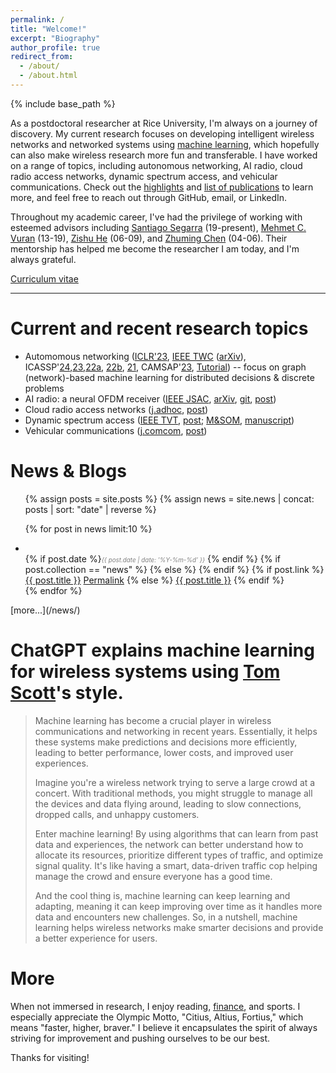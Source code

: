 ```yaml
---
permalink: /
title: "Welcome!"
excerpt: "Biography"
author_profile: true
redirect_from:
  - /about/
  - /about.html
---
```

{% include base_path %}

As a postdoctoral researcher at Rice University, I'm always on a journey of discovery. My current research focuses on developing intelligent wireless networks and networked systems using [machine learning](#chatgpt), which hopefully can also make wireless research more fun and transferable. I have worked on a range of topics, including autonomous networking, AI radio, cloud radio access networks, dynamic spectrum access, and vehicular communications. Check out the [highlights](#highlight) and [list of publications](/publications/) to learn more, and feel free to reach out through GitHub, email, or LinkedIn.

Throughout my academic career, I've had the privilege of working with esteemed advisors including [Santiago Segarra](http://segarra.rice.edu/) (19-present), [Mehmet C. Vuran](http://cse.unl.edu/~mcvuran/) (13-19), [Zishu He](https://ieeexplore.ieee.org/author/37086032055) (06-09), and [Zhuming Chen](https://ieeexplore.ieee.org/author/37291477800) (04-06). Their mentorship has helped me become the researcher I am today, and I'm always grateful.


[Curriculum vitae]({{site.baseurl}}/files/zhongyuanzhao-cv.pdf) 

-----

Current and recent research topics <a name="highlight"></a>
======
 
- Automomous networking ([ICLR'23](https://openreview.net/forum?id=yHIIM9BgOo), [IEEE TWC](https://ieeexplore.ieee.org/document/9962800) ([arXiv](https://arxiv.org/abs/2109.05536)), ICASSP'[24](/publications/2023-09-13-congestion-aware-offloading.html),[23](/publications/2022-11-19-link-duty-cycle-backpressure.html),[22a](https://doi.org/10.1109/ICASSP43922.2022.9746926), [22b](https://doi.org/10.1109/ICASSP43922.2022.9747437), [21](https://doi.org/10.1109/ICASSP39728.2021.9414098), CAMSAP'[23](/publications/2023-09-26-enhanced-sp-backpressure.html), [Tutorial](/files/icmlcn_2024_tutorial__ml4wireless.pdf)) -- focus on graph (network)-based machine learning for distributed decisions & discrete problems
- AI radio: a neural OFDM receiver ([IEEE JSAC](https://doi.org/10.1109/JSAC.2021.3087241), [arXiv](https://arxiv.org/abs/1810.07181), [git](https://github.com/zhongyuanzhao/dl_ofdm), [post](/publications/2018-10-23-Deep-Waveform.html))
- Cloud radio access networks ([j.adhoc](https://doi.org/10.1016/j.adhoc.2020.102305), [post](/publications/2020-10-23-CoSeC-RAN.html))
- Dynamic spectrum access ([IEEE TVT](https://doi.org/10.1109/TVT.2019.2892867), [post](/publications/2019-02-01-CogTV.html); [M&SOM](https://doi.org/10.1287/msom.2018.0727), [manuscript](http://cbafiles.unl.edu/public/cbainternal/facStaffUploads/MSOM-template-final.pdf))
- Vehicular communications ([j.comcom](https://doi.org/10.1016/j.comcom.2018.05.009), [post](/publications/2018-09-01-Vehicle-to-Barrier.html))


News & Blogs <i class="fa fa-rss" aria-hidden="true"></i>
======

<ul>
{% assign posts = site.posts %}
{% assign news = site.news | concat: posts | sort: "date" | reverse %}

{% for post in news limit:10  %}
    <li>      
    {% if post.date %}<i style="color: gray;font-size: 0.7em;">{{ post.date | date: '%Y-%m-%d' }}</i> {% endif %}
    {% if post.collection == "news" %}
    {% else %}
      <i class="fa fa-bookmark" aria-hidden="true"></i>
    {% endif %}
	  <span class="archive__item-title" itemprop="headline">
    {% if post.link %}
        <a href="{{ post.link }}">{{ post.title }}</a> <a href="{{ base_path }}{{ post.url }}" rel="permalink"><i class="fa fa-link" aria-hidden="true" title="permalink"></i><span class="sr-only">Permalink</span></a>
    {% else %}
        <a href="{{ base_path }}{{ post.url }}" rel="permalink">{{ post.title }}</a>
    {% endif %}
    </span>
    </li>
{% endfor %}
</ul>
[more...](/news/)


ChatGPT explains machine learning for wireless systems using [Tom Scott](https://www.youtube.com/@TomScottGo)'s style.<a name="chatgpt"></a>
======

>Machine learning has become a crucial player in wireless communications and networking in recent years. Essentially, it helps these systems make predictions and decisions more efficiently, leading to better performance, lower costs, and improved user experiences.
>
>Imagine you're a wireless network trying to serve a large crowd at a concert. With traditional methods, you might struggle to manage all the devices and data flying around, leading to slow connections, dropped calls, and unhappy customers.
>
>Enter machine learning! By using algorithms that can learn from past data and experiences, the network can better understand how to allocate its resources, prioritize different types of traffic, and optimize signal quality. It's like having a smart, data-driven traffic cop helping manage the crowd and ensure everyone has a good time.
>
>And the cool thing is, machine learning can keep learning and adapting, meaning it can keep improving over time as it handles more data and encounters new challenges. So, in a nutshell, machine learning helps wireless networks make smarter decisions and provide a better experience for users.

More
======

When not immersed in research, I enjoy reading, [finance](/portfolio/business-education/), and sports. I especially appreciate the Olympic Motto, "Citius, Altius, Fortius," which means "faster, higher, braver." I believe it encapsulates the spirit of always striving for improvement and pushing ourselves to be our best.

Thanks for visiting!
